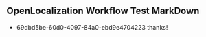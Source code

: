 ## OpenLocalization Workflow Test MarkDown

* 69dbd5be-60d0-4097-84a0-ebd9e4704223 
thanks!



<!--HONumber=Feb16_HO3-->
